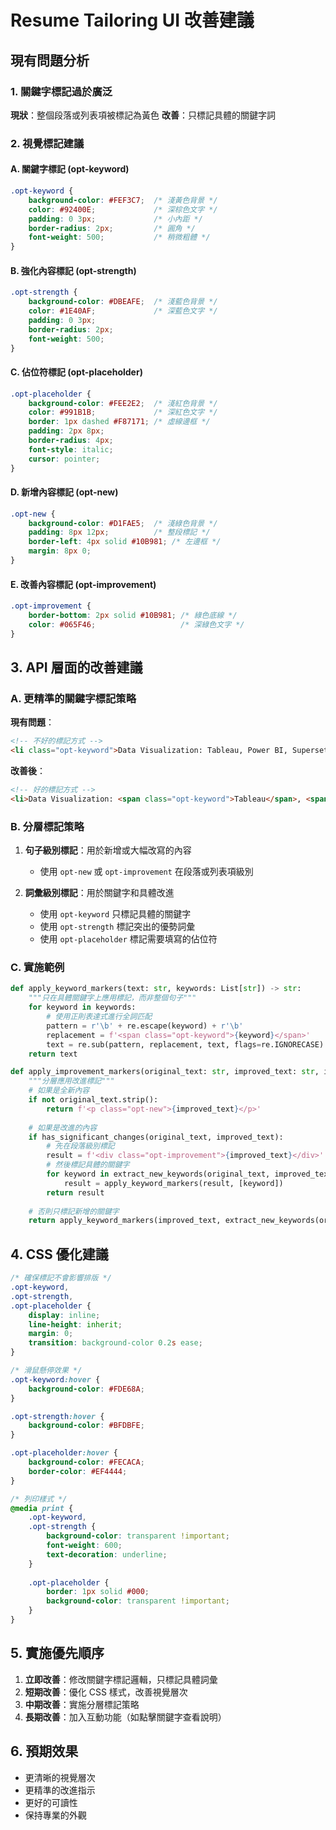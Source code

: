 # Resume Tailoring UI 改善建議

## 現有問題分析

### 1. 關鍵字標記過於廣泛
**現狀**：整個段落或列表項被標記為黃色
**改善**：只標記具體的關鍵字詞

### 2. 視覺標記建議

#### A. 關鍵字標記 (opt-keyword)
```css
.opt-keyword {
    background-color: #FEF3C7;  /* 淺黃色背景 */
    color: #92400E;             /* 深棕色文字 */
    padding: 0 3px;             /* 小內距 */
    border-radius: 2px;         /* 圓角 */
    font-weight: 500;           /* 稍微粗體 */
}
```

#### B. 強化內容標記 (opt-strength)
```css
.opt-strength {
    background-color: #DBEAFE;  /* 淺藍色背景 */
    color: #1E40AF;             /* 深藍色文字 */
    padding: 0 3px;
    border-radius: 2px;
    font-weight: 500;
}
```

#### C. 佔位符標記 (opt-placeholder)
```css
.opt-placeholder {
    background-color: #FEE2E2;  /* 淺紅色背景 */
    color: #991B1B;             /* 深紅色文字 */
    border: 1px dashed #F87171; /* 虛線邊框 */
    padding: 2px 8px;
    border-radius: 4px;
    font-style: italic;
    cursor: pointer;
}
```

#### D. 新增內容標記 (opt-new)
```css
.opt-new {
    background-color: #D1FAE5;  /* 淺綠色背景 */
    padding: 8px 12px;          /* 整段標記 */
    border-left: 4px solid #10B981; /* 左邊框 */
    margin: 8px 0;
}
```

#### E. 改善內容標記 (opt-improvement)
```css
.opt-improvement {
    border-bottom: 2px solid #10B981; /* 綠色底線 */
    color: #065F46;                   /* 深綠色文字 */
}
```

## 3. API 層面的改善建議

### A. 更精準的關鍵字標記策略

**現有問題**：
```html
<!-- 不好的標記方式 -->
<li class="opt-keyword">Data Visualization: Tableau, Power BI, Superset</li>
```

**改善後**：
```html
<!-- 好的標記方式 -->
<li>Data Visualization: <span class="opt-keyword">Tableau</span>, <span class="opt-keyword">Power BI</span>, <span class="opt-keyword">Superset</span></li>
```

### B. 分層標記策略

1. **句子級別標記**：用於新增或大幅改寫的內容
   - 使用 `opt-new` 或 `opt-improvement` 在段落或列表項級別

2. **詞彙級別標記**：用於關鍵字和具體改進
   - 使用 `opt-keyword` 只標記具體的關鍵字
   - 使用 `opt-strength` 標記突出的優勢詞彙
   - 使用 `opt-placeholder` 標記需要填寫的佔位符

### C. 實施範例

```python
def apply_keyword_markers(text: str, keywords: List[str]) -> str:
    """只在具體關鍵字上應用標記，而非整個句子"""
    for keyword in keywords:
        # 使用正則表達式進行全詞匹配
        pattern = r'\b' + re.escape(keyword) + r'\b'
        replacement = f'<span class="opt-keyword">{keyword}</span>'
        text = re.sub(pattern, replacement, text, flags=re.IGNORECASE)
    return text

def apply_improvement_markers(original_text: str, improved_text: str, improvements: List[str]) -> str:
    """分層應用改進標記"""
    # 如果是全新內容
    if not original_text.strip():
        return f'<p class="opt-new">{improved_text}</p>'
    
    # 如果是改進的內容
    if has_significant_changes(original_text, improved_text):
        # 先在段落級別標記
        result = f'<div class="opt-improvement">{improved_text}</div>'
        # 然後標記具體的關鍵字
        for keyword in extract_new_keywords(original_text, improved_text):
            result = apply_keyword_markers(result, [keyword])
        return result
    
    # 否則只標記新增的關鍵字
    return apply_keyword_markers(improved_text, extract_new_keywords(original_text, improved_text))
```

## 4. CSS 優化建議

```css
/* 確保標記不會影響排版 */
.opt-keyword,
.opt-strength,
.opt-placeholder {
    display: inline;
    line-height: inherit;
    margin: 0;
    transition: background-color 0.2s ease;
}

/* 滑鼠懸停效果 */
.opt-keyword:hover {
    background-color: #FDE68A;
}

.opt-strength:hover {
    background-color: #BFDBFE;
}

.opt-placeholder:hover {
    background-color: #FECACA;
    border-color: #EF4444;
}

/* 列印樣式 */
@media print {
    .opt-keyword,
    .opt-strength {
        background-color: transparent !important;
        font-weight: 600;
        text-decoration: underline;
    }
    
    .opt-placeholder {
        border: 1px solid #000;
        background-color: transparent !important;
    }
}
```

## 5. 實施優先順序

1. **立即改善**：修改關鍵字標記邏輯，只標記具體詞彙
2. **短期改善**：優化 CSS 樣式，改善視覺層次
3. **中期改善**：實施分層標記策略
4. **長期改善**：加入互動功能（如點擊關鍵字查看說明）

## 6. 預期效果

- 更清晰的視覺層次
- 更精準的改進指示
- 更好的可讀性
- 保持專業的外觀